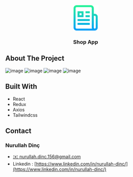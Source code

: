 


<div align="center">
  <a href="https://github.com/github_username/repo_name">
    <img src="https://raw.githubusercontent.com/enesdmc0/react-country-info/main/images/logo.png" alt="Logo" width="80" height="80">
  </a>
<h3 align="center">Shop App</h3>
</div>



## About The Project
 
 

![image](https://github.com/NurullahDnc/Search-App/assets/150585098/736b4e1f-7120-447b-8e11-22d19f9896e5)
![image](https://github.com/NurullahDnc/Search-App/assets/150585098/4ec6ae23-3660-4dd8-9f89-6737dd87f38f)
![image](https://github.com/NurullahDnc/Search-App/assets/150585098/7a1cf847-8396-4f08-9a6c-af0ffbb41294)
![image](https://github.com/NurullahDnc/Search-App/assets/150585098/b7982c7c-aeda-4ed6-8816-8d817d7447d9)


  ## Built With
  - React
  - Redux
  - Axios
  - Tailwindcss
    
  
  ## Contact

  ### Nurullah Dinç

  - [ ✉️ nurullah.dinc.156@gmail.com]()
  - Linkedin : [https://www.linkedin.com/in/nurullah-dinc/](https://www.linkedin.com/in/nurullah-dinc/)
